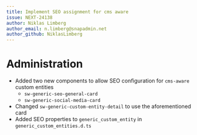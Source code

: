 ```yaml
---
title: Implement SEO assignment for cms aware
issue: NEXT-24138
author: Niklas Limberg
author_email: n.limberg@snapadmin.net
author_github: NiklasLimberg
---
```

# Administration
* Added two new components to allow SEO configuration for `cms-aware` custom entities
    * `sw-generic-seo-general-card`
    * `sw-generic-social-media-card`
* Changed `sw-generic-custom-entity-detail` to use the aforementioned card
* Added SEO properties to `generic_custom_entity` in `generic_custom_entities.d.ts`
